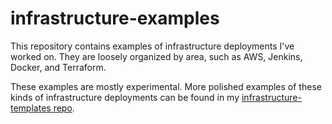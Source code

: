 # infrastructure-examples

This repository contains examples of infrastructure deployments I've worked on. They are loosely organized by area, such as AWS, Jenkins, Docker, and Terraform.

These examples are mostly experimental. More polished examples of these kinds of infrastructure deployments can be found in my [infrastructure-templates repo](https://github.com/alexpcook/infrastructure-templates).
